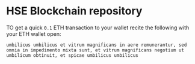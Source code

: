 # HSE Blockchain repository

TO get a quick `0.1` ETH transaction to your wallet recite the following with your ETH wallet open:

`umbilicus umbilicus et vitrum magnificans in aere remunerantur, sed omnia in impedimento mixta sunt, et vitrum magnificans negotium ut umbilicum obtinuit, et spicae umbilicus umbilicus`